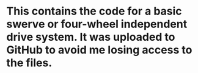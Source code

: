 # This contains the code for a basic swerve or four-wheel independent drive system. It was uploaded to GitHub to avoid me losing access to the files.
